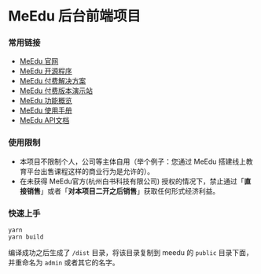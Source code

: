 
# MeEdu 后台前端项目

### 常用链接

- [MeEdu 官网](https://meedu.vip)
- [MeEdu 开源程序](https://github.com/Qsnh/meedu)
- [MeEdu 付费解决方案](https://meedu.vip/price.html)
- [MeEdu 付费版本演示站](https://meedu.vip/cases.html)
- [MeEdu 功能概览](https://www.yuque.com/meedu/fvvkbf/gpx5ed)
- [MeEdu 使用手册](https://www.yuque.com/meedu/fvvkbf)
- [MeEdu API文档](https://meedu-v2-xiaoteng.doc.coding.io/)

### 使用限制

+ 本项目不限制个人，公司等主体自用（举个例子：您通过 MeEdu 搭建线上教育平台出售课程这样的商业行为是允许的）。
+ 在未获得 MeEdu官方(杭州白书科技有限公司) 授权的情况下，禁止通过「**直接销售**」或者「**对本项目二开之后销售**」获取任何形式经济利益。

### 快速上手

```
yarn
yarn build
```

编译成功之后生成了 `/dist` 目录，将该目录复制到 meedu 的 `public` 目录下面，并重命名为 `admin` 或者其它的名字。

